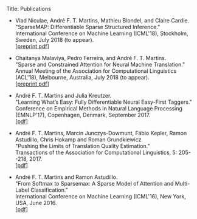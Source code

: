 Title: Publications

* Vlad Niculae, André F. T. Martins, Mathieu Blondel, and Claire Cardie.  
"SparseMAP: Differentiable Sparse Structured Inference."  
International Conference on Machine Learning (ICML'18), Stockholm, Sweden, July 2018 (to appear).  
[[preprint pdf]](https://arxiv.org/abs/1802.04223)  

* Chaitanya Malaviya, Pedro Ferreira, and André F. T. Martins.  
"Sparse and Constrained Attention for Neural Machine Translation."  
Annual Meeting of the Association for Computational Linguistics (ACL'18), Melbourne, Australia, July 2018 (to appear).  
[[preprint pdf]](https://arxiv.org/abs/1805.08241)

* André F. T. Martins and Julia Kreutzer.  
"Learning What’s Easy: Fully Differentiable Neural Easy-First Taggers."  
Conference on Empirical Methods in Natural Language Processing (EMNLP'17), Copenhagen, Denmark, September 2017.  
[[pdf]](http://www.aclweb.org/anthology/D17-1036)  

* André F. T. Martins, Marcin Junczys-Dowmunt, Fábio Kepler, Ramon Astudillo, Chris Hokamp and Roman Grundkiewicz.  
"Pushing the Limits of Translation Quality Estimation."  
Transactions of the Association for Computational Linguistics, 5: 205--218, 2017.  
[[pdf]](https://transacl.org/ojs/index.php/tacl/article/view/1113)  

* André F. T. Martins and Ramon Astudillo.  
"From Softmax to Sparsemax: A Sparse Model of Attention and Multi-Label Classification."  
International Conference on Machine Learning (ICML'16), New York, USA, June 2016.  
[[pdf]](http://jmlr.org/proceedings/papers/v48/martins16.pdf)  

